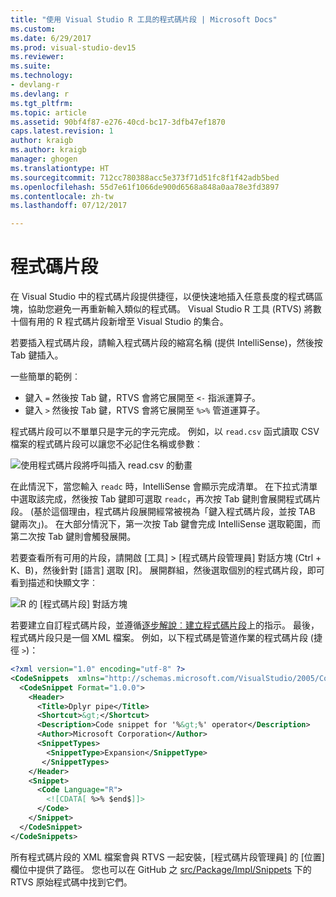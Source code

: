 ```yaml
---
title: "使用 Visual Studio R 工具的程式碼片段 | Microsoft Docs"
ms.custom: 
ms.date: 6/29/2017
ms.prod: visual-studio-dev15
ms.reviewer: 
ms.suite: 
ms.technology:
- devlang-r
ms.devlang: r
ms.tgt_pltfrm: 
ms.topic: article
ms.assetid: 90bf4f87-e276-40cd-bc17-3dfb47ef1870
caps.latest.revision: 1
author: kraigb
ms.author: kraigb
manager: ghogen
ms.translationtype: HT
ms.sourcegitcommit: 712cc780388acc5e373f71d51fc8f1f42adb5bed
ms.openlocfilehash: 55d7e61f1066de900d6568a848a0aa78e3fd3897
ms.contentlocale: zh-tw
ms.lasthandoff: 07/12/2017

---
```


# <a name="code-snippets"></a>程式碼片段

在 Visual Studio 中的程式碼片段提供捷徑，以便快速地插入任意長度的程式碼區塊，協助您避免一再重新輸入類似的程式碼。 Visual Studio R 工具 (RTVS) 將數十個有用的 R 程式碼片段新增至 Visual Studio 的集合。

若要插入程式碼片段，請輸入程式碼片段的縮寫名稱 (提供 IntelliSense)，然後按 Tab 鍵插入。

一些簡單的範例︰

- 鍵入 `=` 然後按 Tab 鍵，RTVS 會將它展開至 `<-` 指派運算子。
- 鍵入 `>` 然後按 Tab 鍵，RTVS 會將它展開至 `%>%` 管道運算子。

程式碼片段可以不單單只是字元的字元完成。 例如，以 `read.csv` 函式讀取 CSV 檔案的程式碼片段可以讓您不必記住名稱或參數︰

![使用程式碼片段將呼叫插入 read.csv 的動畫](media/code-snippet-expansion.gif)

在此情況下，當您輸入 `readc` 時，IntelliSense 會顯示完成清單。 在下拉式清單中選取該完成，然後按 Tab 鍵即可選取 `readc`，再次按 Tab 鍵則會展開程式碼片段。 (基於這個理由，程式碼片段展開經常被視為「鍵入程式碼片段，並按 TAB 鍵兩次」)。 在大部分情況下，第一次按 Tab 鍵會完成 IntelliSense 選取範圍，而第二次按 Tab 鍵則會觸發展開。

若要查看所有可用的片段，請開啟 [工具] > [程式碼片段管理員] 對話方塊 (Ctrl + K、B)，然後針對 [語言] 選取 [R]。 展開群組，然後選取個別的程式碼片段，即可看到描述和快顯文字︰

![R 的 [程式碼片段] 對話方塊](media/code-snippet-dialog.png)

若要建立自訂程式碼片段，並遵循[逐步解說︰建立程式碼片段](../ide/walkthrough-creating-a-code-snippet.md)上的指示。 最後，程式碼片段只是一個 XML 檔案。 例如，以下程式碼是管道作業的程式碼片段 (捷徑 `>`)：

```xml
<?xml version="1.0" encoding="utf-8" ?>
<CodeSnippets  xmlns="http://schemas.microsoft.com/VisualStudio/2005/CodeSnippet">
  <CodeSnippet Format="1.0.0">
    <Header>
      <Title>Dplyr pipe</Title>
      <Shortcut>&gt;</Shortcut>
      <Description>Code snippet for '%&gt;%' operator</Description>
      <Author>Microsoft Corporation</Author>
      <SnippetTypes>
        <SnippetType>Expansion</SnippetType>
       </SnippetTypes>
    </Header>
    <Snippet>
      <Code Language="R">
        <![CDATA[ %>% $end$]]>
      </Code>
    </Snippet>
  </CodeSnippet>
</CodeSnippets>
```

所有程式碼片段的 XML 檔案會與 RTVS 一起安裝，[程式碼片段管理員] 的 [位置] 欄位中提供了路徑。 您也可以在 GitHub 之 [src/Package/Impl/Snippets](https://github.com/Microsoft/RTVS/tree/master/src/Package/Impl/Snippets) 下的 RTVS 原始程式碼中找到它們。

